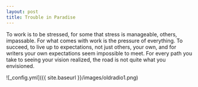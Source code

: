 ```yaml
---
layout: post
title: Trouble in Paradise
---
```

<p> To work is to be stressed, for some that stress is manageable, others, impassable. For what comes with work is the pressure of everything.  To succeed, to live up to expectations, not just others, your own, and for writers your own expectations seem impossible to meet. For every path you take to seeing your vision realized, the road is not quite what you envisioned. </p>
![_config.yml]({{ site.baseurl }}/images/oldradio1.png)
